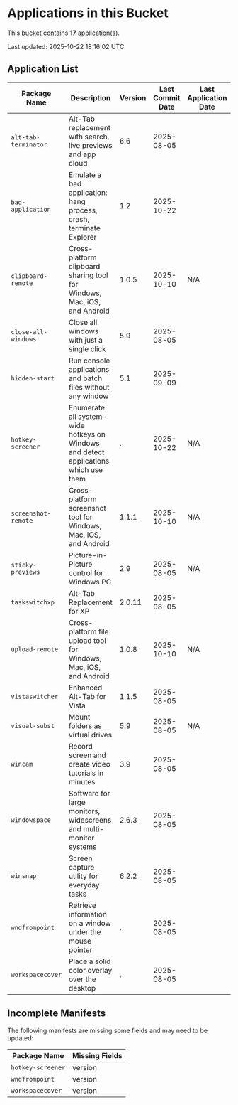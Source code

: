# Applications in this Bucket

This bucket contains **17** application(s).

Last updated: 2025-10-22 18:16:02 UTC

## Application List

| Package Name | Description | Version | Last Commit Date | Last Application Date | Download | Homepage |
|--------------|-------------|---------|------------------|-----------------------|----------|----------|
| `alt-tab-terminator` | Alt-Tab replacement with search, live previews and app cloud | 6.6 | 2025-08-05 |  | [Download](https://www.ntwind.com/download/AltTabTer_6.6-setup.exe) | [Link](https://www.ntwind.com/software/alttabter.html) |
| `bad-application` | Emulate a bad application: hang process, crash, terminate Explorer | 1.2 | 2025-10-22 |  | [Download](https://www.ntwind.com/download/BadApp.zip) | [Link](https://www.ntwind.com/freeware/badapp.html) |
| `clipboard-remote` | Cross-platform clipboard sharing tool for Windows, Mac, iOS, and Android | 1.0.5 | 2025-10-10 | N/A | [Download](https://www.ntwind.com/download/ClipboardRemote_1.0.5-win-x64.exe) | [Link](https://www.ntwind.com/software/clipboardremote.html) |
| `close-all-windows` | Close all windows with just a single click | 5.9 | 2025-08-05 |  | [Download](https://www.ntwind.com/download/CloseAll_5.9-setup.exe) | [Link](https://www.ntwind.com/software/closeall.html) |
| `hidden-start` | Run console applications and batch files without any window | 5.1 | 2025-09-09 |  | [Download](https://www.ntwind.com/download/Hstart_5.1-setup.exe) | [Link](https://www.ntwind.com/software/hstart.html) |
| `hotkey-screener` | Enumerate all system-wide hotkeys on Windows and detect applications which use them | . | 2025-10-22 | N/A | [Download](https://www.ntwind.com/download/HotkeyScreener.zip) | [Link](https://www.ntwind.com/freeware/hotkeyscreen.html) |
| `screenshot-remote` | Cross-platform screenshot tool for Windows, Mac, iOS, and Android | 1.1.1 | 2025-10-10 | N/A | [Download](https://www.ntwind.com/download/ScreenshotRemote_1.1.1-win-x64.exe) | [Link](https://www.ntwind.com/software/screenshotremote.html) |
| `sticky-previews` | Picture-in-Picture control for Windows PC | 2.9 | 2025-08-05 | N/A | [Download](https://www.ntwind.com/download/StickyPreviews_2.9-setup.exe) | [Link](https://www.ntwind.com/software/stickypreviews.html) |
| `taskswitchxp` | Alt-Tab Replacement for XP | 2.0.11 | 2025-08-05 |  | [Download](https://www.ntwind.com/download/TaskSwitchXP_2.0.11.exe) | [Link](https://www.ntwind.com/freeware/taskswitchxp.html) |
| `upload-remote` | Cross-platform file upload tool for Windows, Mac, iOS, and Android | 1.0.8 | 2025-10-10 | N/A | [Download](https://www.ntwind.com/download/UploadRemote_1.0.8-win-x64.exe) | [Link](https://www.ntwind.com/software/uploadremote.html) |
| `vistaswitcher` | Enhanced Alt-Tab for Vista | 1.1.5 | 2025-08-05 |  | [Download](https://www.ntwind.com/download/VistaSwitcher_1.1.5.exe) | [Link](https://www.ntwind.com/freeware/vistaswitcher.html) |
| `visual-subst` | Mount folders as virtual drives | 5.9 | 2025-08-05 | N/A | [Download](https://www.ntwind.com/download/VSubst_5.9-setup.exe) | [Link](https://www.ntwind.com/software/vsubst.html) |
| `wincam` | Record screen and create video tutorials in minutes | 3.9 | 2025-08-05 |  | [Download](https://www.ntwind.com/download/WinCam_3.9-setup.exe) | [Link](https://www.ntwind.com/software/wincam.html) |
| `windowspace` | Software for large monitors, widescreens and multi-monitor systems | 2.6.3 | 2025-08-05 |  | [Download](https://www.ntwind.com/download/WindowSpace_2.6.3-setup.exe) | [Link](https://www.ntwind.com/software/windowspace.html) |
| `winsnap` | Screen capture utility for everyday tasks | 6.2.2 | 2025-08-05 |  | [Download](https://www.ntwind.com/download/WinSnap_6.2.2-setup.exe) | [Link](https://www.ntwind.com/software/winsnap.html) |
| `wndfrompoint` | Retrieve information on a window under the mouse pointer | . | 2025-08-05 |  | [Download](https://www.ntwind.com/download/WndFromPoint.zip) | [Link](https://www.ntwind.com/freeware/wndfrompoint.html) |
| `workspacecover` | Place a solid color overlay over the desktop | . | 2025-08-05 |  | [Download](https://www.ntwind.com/download/WorkspaceCover.zip) | [Link](https://www.ntwind.com/freeware/workspacecover.html) |

## Incomplete Manifests

The following manifests are missing some fields and may need to be updated:

| Package Name | Missing Fields |
|--------------|----------------|
| `hotkey-screener` | version |
| `wndfrompoint` | version |
| `workspacecover` | version |
